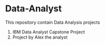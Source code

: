 # Data-Analyst
This repository contain Data Analysis projects

1. IBM Data Analyst Capstone Project
2. Project by Alex the analyst 
